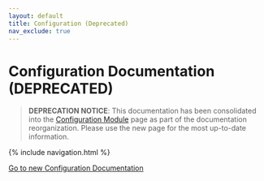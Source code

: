 ```yaml
---
layout: default
title: Configuration (Deprecated)
nav_exclude: true
---
```


# Configuration Documentation (DEPRECATED)

> **DEPRECATION NOTICE**: This documentation has been consolidated into the [Configuration Module](./core-components/configuration.md) page as part of the documentation reorganization. Please use the new page for the most up-to-date information.

{% include navigation.html %}

[Go to new Configuration Documentation](./core-components/configuration.md)
